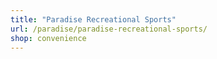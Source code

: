 ```yaml
---
title: "Paradise Recreational Sports"
url: /paradise/paradise-recreational-sports/
shop: convenience
---
```

